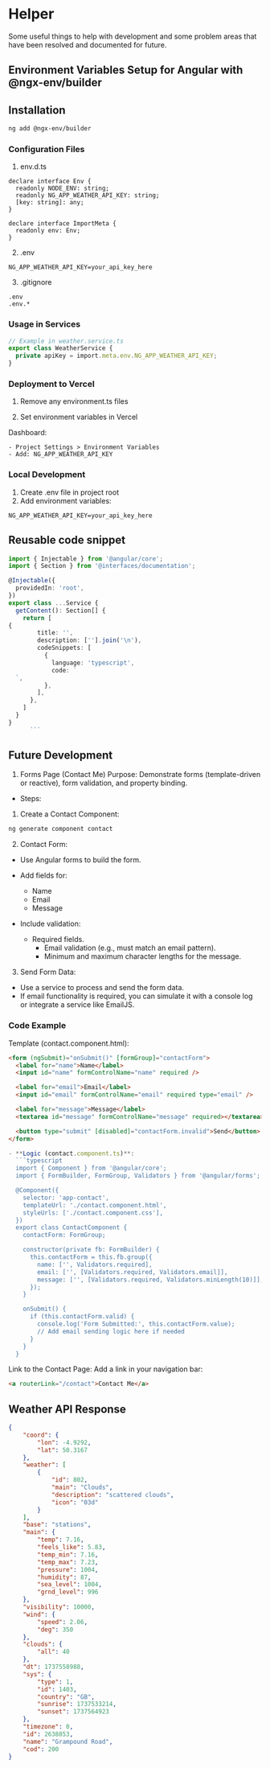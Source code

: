 # Helper

Some useful things to help with development and some problem areas that have been resolved and documented for future.

## Environment Variables Setup for Angular with @ngx-env/builder

## Installation

```bash
ng add @ngx-env/builder
```

### Configuration Files

1. env.d.ts

```env
declare interface Env {
  readonly NODE_ENV: string;
  readonly NG_APP_WEATHER_API_KEY: string;
  [key: string]: any;
}

declare interface ImportMeta {
  readonly env: Env;
}
```

2. .env

```NG_APP_WEATHER_API_KEY=your_api_key_here```

3. .gitignore

```
.env
.env.*
```

### Usage in Services

```typescript
// Example in weather.service.ts
export class WeatherService {
  private apiKey = import.meta.env.NG_APP_WEATHER_API_KEY;
}
```

### Deployment to Vercel

1. Remove any environment.ts files

2. Set environment variables in Vercel

  Dashboard:

    - Project Settings > Environment Variables
    - Add: NG_APP_WEATHER_API_KEY

### Local Development

1. Create .env file in project root
2. Add environment variables:

```NG_APP_WEATHER_API_KEY=your_api_key_here```

## Reusable code snippet

````typescript
import { Injectable } from '@angular/core';
import { Section } from '@interfaces/documentation';

@Injectable({
  providedIn: 'root',
})
export class ...Service {
  getContent(): Section[] {
    return [
{
        title: '',
        description: [''].join('\n'),
        codeSnippets: [
          {
            language: 'typescript',
            code: `
  `,
          },
        ],
      },
    ]
  }
}
      ```
````

## Future Development

1. Forms Page (Contact Me)
   Purpose: Demonstrate forms (template-driven or reactive), form validation, and property binding.

- Steps:

1. Create a Contact Component:

```bash
ng generate component contact
```

2. Contact Form:

- Use Angular forms to build the form.
- Add fields for:
  - Name
  - Email
  - Message

- Include validation:
  - Required fields.
    - Email validation (e.g., must match an email pattern).
    - Minimum and maximum character lengths for the message.

3. Send Form Data:

- Use a service to process and send the form data.
- If email functionality is required, you can simulate it with a console log or integrate a service like EmailJS.

### Code Example

Template (contact.component.html):

```html
<form (ngSubmit)="onSubmit()" [formGroup]="contactForm">
  <label for="name">Name</label>
  <input id="name" formControlName="name" required />

  <label for="email">Email</label>
  <input id="email" formControlName="email" required type="email" />

  <label for="message">Message</label>
  <textarea id="message" formControlName="message" required></textarea>

  <button type="submit" [disabled]="contactForm.invalid">Send</button>
</form>
```

```typescript
- **Logic (contact.component.ts)**:
  ```typescript
  import { Component } from '@angular/core';
  import { FormBuilder, FormGroup, Validators } from '@angular/forms';

  @Component({
    selector: 'app-contact',
    templateUrl: './contact.component.html',
    styleUrls: ['./contact.component.css'],
  })
  export class ContactComponent {
    contactForm: FormGroup;

    constructor(private fb: FormBuilder) {
      this.contactForm = this.fb.group({
        name: ['', Validators.required],
        email: ['', [Validators.required, Validators.email]],
        message: ['', [Validators.required, Validators.minLength(10)]],
      });
    }

    onSubmit() {
      if (this.contactForm.valid) {
        console.log('Form Submitted:', this.contactForm.value);
        // Add email sending logic here if needed
      }
    }
  }
```

Link to the Contact Page: Add a link in your navigation bar:

```html
<a routerLink="/contact">Contact Me</a>
```

## Weather API Response

```json
{
    "coord": {
        "lon": -4.9292,
        "lat": 50.3167
    },
    "weather": [
        {
            "id": 802,
            "main": "Clouds",
            "description": "scattered clouds",
            "icon": "03d"
        }
    ],
    "base": "stations",
    "main": {
        "temp": 7.16,
        "feels_like": 5.83,
        "temp_min": 7.16,
        "temp_max": 7.23,
        "pressure": 1004,
        "humidity": 87,
        "sea_level": 1004,
        "grnd_level": 996
    },
    "visibility": 10000,
    "wind": {
        "speed": 2.06,
        "deg": 350
    },
    "clouds": {
        "all": 40
    },
    "dt": 1737558988,
    "sys": {
        "type": 1,
        "id": 1403,
        "country": "GB",
        "sunrise": 1737533214,
        "sunset": 1737564923
    },
    "timezone": 0,
    "id": 2638853,
    "name": "Grampound Road",
    "cod": 200
}
```
